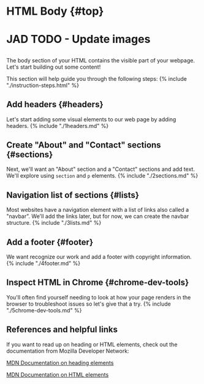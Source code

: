 # HTML Body {#top}
## 
# JAD TODO - Update images
## 
The body section of your HTML contains the visible part of your webpage. Let's start building out some content!

This section will help guide you through the following steps:
{% include "./instruction-steps.html" %}

## Add headers {#headers} <span class="navigate-top"><a href="#top" title="Take me to the top of page"><i class="fa fa-chevron-circle-up" aria-hidden="true"></i></a></span>
Let's start adding some visual elements to our web page by adding headers.
{% include "./1headers.md" %}

## Create "About" and "Contact" sections {#sections} <span class="navigate-top"><a href="#top" title="Take me to the top of page"><i class="fa fa-chevron-circle-up" aria-hidden="true"></i></a></span>
Next, we'll want an "About" section and a "Contact" sections and add text. We'll explore using `section` and `p` elements.
{% include "./2sections.md" %}

## Navigation list of sections {#lists} <span class="navigate-top"><a href="#top" title="Take me to the top of page"><i class="fa fa-chevron-circle-up" aria-hidden="true"></i></a></span>
Most websites have a navigation element with a list of links also called a "navbar". We'll add the links later, but for now, we can create the navbar structure.
{% include "./3lists.md" %}

## Add a footer {#footer} <span class="navigate-top"><a href="#top" title="Take me to the top of page"><i class="fa fa-chevron-circle-up" aria-hidden="true"></i></a></span>
We want recognize our work and add a footer with copyright information.
{% include "./4footer.md" %}

## Inspect HTML in Chrome {#chrome-dev-tools} <span class="navigate-top"><a href="#top" title="Take me to the top of page"><i class="fa fa-chevron-circle-up" aria-hidden="true"></i></a></span>
You'll often find yourself needing to look at how your page renders in the browser to troubleshoot issues so let's give that a try.
{% include "./5chrome-dev-tools.md" %}

## References and helpful links <span class="navigate-top"><a href="#top" title="Take me to the top of page"><i class="fa fa-chevron-circle-up" aria-hidden="true"></i></a></span>

If you want to read up on heading or HTML elements, check out the documentation from Mozilla Developer Network:

[MDN Documentation on heading elements](https://developer.mozilla.org/en-US/docs/Web/HTML/Element/Heading_Elements)

[MDN Documentation on HTML elements](https://developer.mozilla.org/en-US/docs/Web/HTML/Element)


